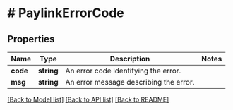 # # PaylinkErrorCode

## Properties

Name | Type | Description | Notes
------------ | ------------- | ------------- | -------------
**code** | **string** | An error code identifying the error. |
**msg** | **string** | An error message describing the error. |

[[Back to Model list]](../../README.md#models) [[Back to API list]](../../README.md#endpoints) [[Back to README]](../../README.md)
